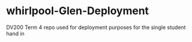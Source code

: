 # whirlpool-Glen-Deployment
DV200 Term 4 repo used for deployment purposes for the single student hand in
